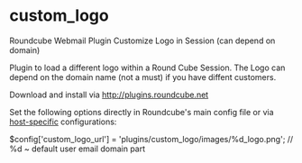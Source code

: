 custom_logo
===========

Roundcube Webmail Plugin Customize Logo in Session (can depend on domain)

Plugin to load a different logo within a Round Cube Session.
The Logo can depend on the domain name (not a must) if you have diffent customers.

Download and install via http://plugins.roundcube.net

Set the following options directly in Roundcube's main config file or via 
[host-specific](http://trac.roundcube.net/wiki/Howto_Config/Multidomains) configurations:

$config['custom_logo_url'] = 'plugins/custom_logo/images/%d_logo.png'; // %d ~ default user email domain part


